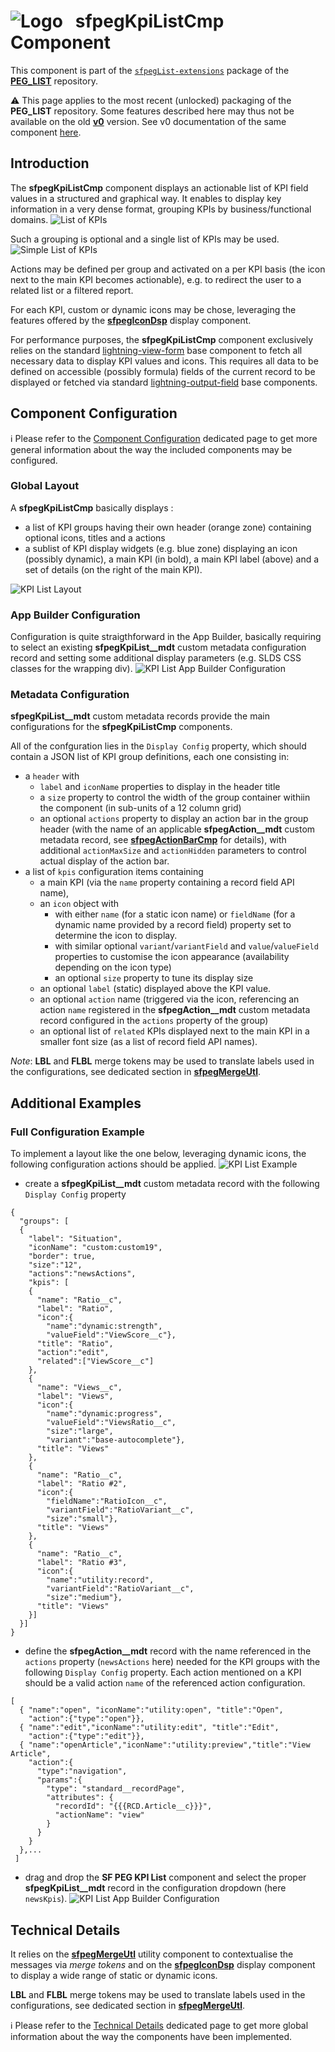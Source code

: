 # ![Logo](/media/Logo.png) &nbsp; **sfpegKpiListCmp** Component

This component is part of the [`sfpegList-extensions`](/help/sfpegListPkgExtensions.md) package
of the **[PEG_LIST](/README.md)** repository.

⚠️ This page applies to the most recent (unlocked) packaging of the **PEG_LIST** repository.
Some features described here may thus not be available on the old **[v0](https://github.com/pegros/PEG_LIST/tree/v0)** version.
See v0 documentation of the same component [here](/blob/v0/help/sfpegKpiListCmp.md).


## Introduction

The **sfpegKpiListCmp** component displays an actionable list of KPI field values in a structured
and graphical way. It enables to display key information in a very dense format, grouping KPIs
by business/functional domains.
![List of KPIs](/media/sfpegKpis.png)

Such a grouping is optional and a single list of KPIs may be used.
![Simple List of KPIs](/media/sfpegKpisSingle.png)

Actions may be defined per group and activated on a per KPI basis (the icon next to the main KPI
becomes actionable), e.g. to redirect the user to a related list or a filtered report.

For each KPI, custom or dynamic icons may be chose, leveraging the features offered by the
**[sfpegIconDsp](/help/sfpegIconDsp.md)** display component.

For performance purposes, the **sfpegKpiListCmp** component exclusively relies on the standard
[lightning-view-form](https://developer.salesforce.com/docs/component-library/bundle/lightning-record-view-form/documentation)
base component to fetch all necessary data to display KPI values and icons.
This requires all data to be defined on accessible (possibly formula) fields of the current record
to be displayed or fetched via standard
[lightning-output-field](https://developer.salesforce.com/docs/component-library/bundle/lightning-output-field/documentation) base components.


## Component Configuration

ℹ️ Please refer to the [Component Configuration](/help/configuration.md) dedicated page to 
get more general information about the way the included components may be configured. 

### Global Layout

A **sfpegKpiListCmp** basically displays :
* a list of KPI groups having their own header (orange zone) containing optional icons, titles and a actions
* a sublist of KPI display widgets (e.g. blue zone) displaying an icon (possibly dynamic), a main KPI (in bold), a main KPI label (above) and a set of details (on the right of the main KPI).

![KPI List Layout](/media/sfpegKpiLayout.png)


### App Builder Configuration

Configuration is quite straigthforward in the App Builder, basically requiring to select an
existing **sfpegKpiList__mdt** custom metadata configuration record and setting some additional
display parameters (e.g. SLDS CSS classes for the wrapping div).
![KPI List App Builder Configuration](/media/sfpegKpiConfiguration.png)


### Metadata Configuration

**sfpegKpiList__mdt** custom metadata records provide the main configurations for the **sfpegKpiListCmp**
components.

All of the confguration lies in the `Display Config` property, which should contain a JSON list
of KPI group definitions, each one consisting in:
* a `header` with
    * `label` and `iconName` properties to display in the header title
    * a `size` property to control the width of the group container withiin the component (in sub-units of a 12 column grid)
    * an optional `actions` property to display an action bar in the group header (with the name of an applicable 
    **sfpegAction__mdt** custom metadata record, see **[sfpegActionBarCmp](/help/sfpegActionBarCmp.md)** for details),
    with additional `actionMaxSize` and `actionHidden` parameters to control actual display of the action bar.
* a list of `kpis` configuration items containing
    * a main KPI (via the `name`  property containing a record field API name),
    * an `icon` object with
        * with either `name` (for a static icon name) or `fieldName` (for a dynamic name provided by a record field) property set to determine the icon to display. 
        * with similar optional `variant`/`variantField` and `value`/`valueField` properties to 
        customise the icon appearance (availability depending on the icon type) 
        * an optional `size` property to tune its display size
    * an optional `label` (static) displayed above the KPI value.
    * an optional `action`  name (triggered via the icon, referencing an action `name` registered in 
    the **sfpegAction__mdt** custom metadata record configured in the `actions` property of the group)
    * an optional list of `related` KPIs displayed next to the main KPI in a smaller font size (as
    a list of record field API names).

_Note_: **LBL** and **FLBL** merge tokens may be used to translate labels used in the configurations, see
dedicated section in **[sfpegMergeUtl](/help/sfpegMergeUtl.md)**.


## Additional Examples

### Full Configuration Example

To implement a layout like the one below, leveraging dynamic icons, the following configuration
actions should be applied.
![KPI List Example](/media/sfpegKpiListExample.png)

* create a **sfpegKpiList__mdt** custom metadata record with the following `Display Config` property
```
{
  "groups": [
  {
    "label": "Situation",
    "iconName": "custom:custom19",
    "border": true,
    "size":"12",
    "actions":"newsActions",
    "kpis": [
    {
      "name": "Ratio__c",
      "label": "Ratio",
      "icon":{
        "name":"dynamic:strength",
        "valueField":"ViewScore__c"},
      "title": "Ratio",
      "action":"edit",
      "related":["ViewScore__c"]
    },
    {
      "name": "Views__c",
      "label": "Views",
      "icon":{
        "name":"dynamic:progress",
        "valueField":"ViewsRatio__c",
        "size":"large",
        "variant":"base-autocomplete"},
      "title": "Views"
    },
    {
      "name": "Ratio__c",
      "label": "Ratio #2",
      "icon":{
        "fieldName":"RatioIcon__c",
        "variantField":"RatioVariant__c",
        "size":"small"},
      "title": "Views"
    },
    {
      "name": "Ratio__c",
      "label": "Ratio #3",
      "icon":{
        "name":"utility:record",
        "variantField":"RatioVariant__c",
        "size":"medium"},
      "title": "Views"
    }]
  }]
}
```

* define the **sfpegAction__mdt** record with the name referenced in the `actions` property
(`newsActions` here) needed for the KPI groups with the following `Display Config` property.
Each action mentioned on a KPI should be a valid action `name` of the referenced action configuration.
```
[
  { "name":"open", "iconName":"utility:open", "title":"Open",
    "action":{"type":"open"}},
  { "name":"edit","iconName":"utility:edit", "title":"Edit",
    "action":{"type":"edit"}},
  { "name":"openArticle","iconName":"utility:preview","title":"View Article",
    "action":{
      "type":"navigation",
      "params":{
        "type": "standard__recordPage",
        "attributes": {
          "recordId": "{{{RCD.Article__c}}}",
          "actionName": "view"
        }
      }
    }
  },...
 ]
```

* drag and drop the **SF PEG KPI List** component and select the proper **sfpegKpiList__mdt** record in the configuration dropdown (here `newsKpis`).
![KPI List App Builder Configuration](/media/sfpegKpiConfiguration.png)


## Technical Details

It relies on the **[sfpegMergeUtl](/help/sfpegMergeUtl.md)** utility component to contextualise
the messages via _merge tokens_ and on the **[sfpegIconDsp](/help/sfpegIconDsp.md)** display component
to display a wide range of static or dynamic icons.

**LBL** and **FLBL** merge tokens may be used to translate labels used in the configurations, see
dedicated section in **[sfpegMergeUtl](/help/sfpegMergeUtl.md)**.

ℹ️ Please refer to the [Technical Details](/help/technical.md) dedicated page to 
get more global information about the way the components have been implemented.